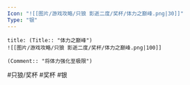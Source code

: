 ```yaml
---
Icon: "![[图片/游戏攻略/只狼 影逝二度/奖杯/体力之巅峰.png|30]]"
Type: "银"
---
```

```ad-common-silver-trophy
title: (Title:: "体力之巅峰")
![[图片/游戏攻略/只狼 影逝二度/奖杯/体力之巅峰.png|100]]

(Comment:: "将体力强化至极限")
```

#只狼/奖杯 #奖杯 #银
